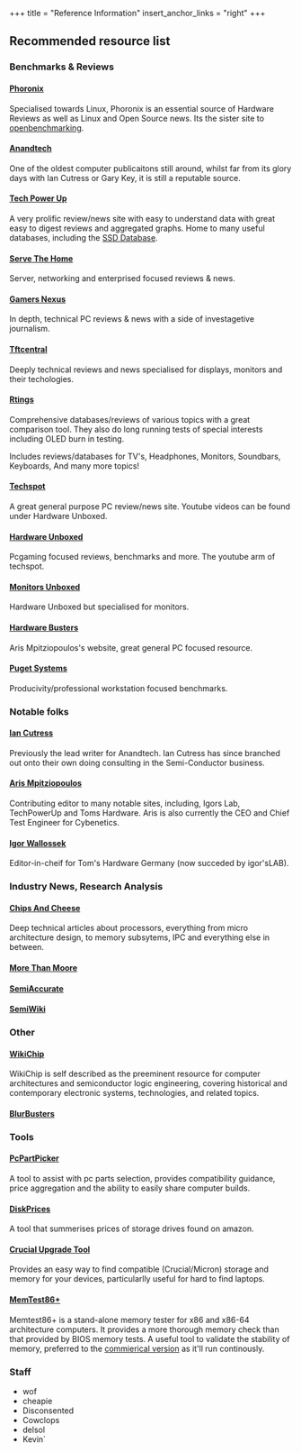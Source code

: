 +++
title = "Reference Information"
insert_anchor_links = "right"
+++

## Recommended resource list

### Benchmarks & Reviews

#### [Phoronix](https://www.phoronix.com/)

Specialised towards Linux, Phoronix is an essential source of Hardware Reviews as well as Linux and Open Source news. Its the sister site to [openbenchmarking](https://openbenchmarking.org).

#### [Anandtech](https://www.anandtech.com/)

One of the oldest computer publicaitons still around, whilst far from its glory days with Ian Cutress or Gary Key, it is still a reputable source.
#### [Tech Power Up](https://www.techpowerup.com/)

A very prolific review/news site with easy to understand data with great easy to digest reviews and aggregated graphs. Home to many useful databases, including the [SSD Database](https://www.techpowerup.com/ssd-specs/).

#### [Serve The Home](https://servethehome.com/)

Server, networking and enterprised focused reviews & news.

#### [Gamers Nexus](https://www.gamersnexus.net/)

In depth, technical PC reviews & news with a side of investagetive journalism.

#### [Tftcentral](https://tftcentral.co.uk/)

Deeply technical reviews and news specialised for displays, monitors and their techologies.

#### [Rtings](https://www.rtings.com/)

Comprehensive databases/reviews of various topics with a great comparison tool. They also do long running tests of special interests including OLED burn in testing.

Includes reviews/databases for TV's, Headphones, Monitors, Soundbars, Keyboards, And many more topics!

#### [Techspot](https://techspot.com)

A great general purpose PC review/news site. Youtube videos can be found under Hardware Unboxed.

#### [Hardware Unboxed](https://www.youtube.com/c/Hardwareunboxednow/videos)

Pcgaming focused reviews, benchmarks and more. The youtube arm of techspot.

#### [Monitors Unboxed](https://www.youtube.com/channel/UCDKLZBNM9XZ7pHPZF9D8xDQ)

Hardware Unboxed but specialised for monitors.

#### [Hardware Busters](https://hwbusters.com/)

Aris Mpitziopoulos's website, great general PC focused resource.

#### [Puget Systems](https://www.pugetsystems.com/all-articles/)

Producivity/professional workstation focused benchmarks.

### Notable folks

#### [Ian Cutress](https://morethanmoore.substack.com)

  Previously the lead writer for Anandtech. Ian Cutress has since branched out onto their own doing consulting in the Semi-Conductor business.
  
#### [Aris Mpitziopoulos](https://www.tomshardware.com/author/aris-mpitziopoulos)

  Contributing editor to many notable sites, including, Igors Lab, TechPowerUp and Toms Hardware. Aris is also currently the CEO and Chief Test Engineer for Cybenetics.
  
#### [Igor Wallossek](https://www.igorslab.de/en/author/igor-wallossek/)

  Editor-in-cheif for Tom's Hardware Germany (now succeded by igor'sLAB).

### Industry News, Research Analysis

#### [Chips And Cheese](https://chipsandcheese.com/)

Deep technical articles about processors, everything from micro architecture design, to memory subsytems, IPC and everything else in between.
#### [More Than Moore](https://morethanmoore.substack.com/)
#### [SemiAccurate](https://semiaccurate.com/)
#### [SemiWiki](https://semiwiki.com)


### Other 

#### [WikiChip](https://en.wikichip.org/)
  
  WikiChip is self described as the preeminent resource for computer architectures and semiconductor logic engineering, covering historical and contemporary electronic systems, technologies, and related topics.

#### [BlurBusters](https://blurbusters.com/)

### Tools

#### [PcPartPicker](https://pcpartpicker.com/)
  
  A tool to assist with pc parts selection, provides compatibility guidance, price aggregation and the ability to easily share computer builds.

#### [DiskPrices](https://diskprices.com/)

  A tool that summerises prices of storage drives found on amazon.
  
#### [Crucial Upgrade Tool](https://www.crucial.com/upgrades)
 
  Provides an easy way to find compatible (Crucial/Micron) storage and memory for your devices, particularlly useful for hard to find laptops.

#### [MemTest86+](https://www.memtest.org/)

  Memtest86+ is a stand-alone memory tester for x86 and x86-64 architecture computers. It provides a more thorough memory check than that provided by BIOS memory tests.
  A useful tool to validate the stability of memory, preferred to the [commierical version](https://www.memtest86.com/) as it'll run continously.

### Staff

- wof
- cheapie
- Disconsented
- Cowclops
- delsol
- Kevin`
